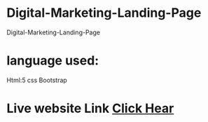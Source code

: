 # Digital-Marketing-Landing-Page
 Digital-Marketing-Landing-Page 
 # language used:
 Html:5 
 css
 Bootstrap
 
 # Live website Link <a href="https://tgd.netlify.app/">Click Hear</a>
 

